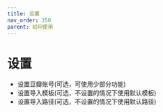 ```yaml
---
title: 设置
nav_order: 350
parent: 如何使用
---
```


# 设置
- 设置豆瓣账号(可选，可使用少部分功能)
- 设置导入模板(可选，不设置的情况下使用默认模板)
- 设置导入路径(可选，不设置的情况下使用默认路径)

